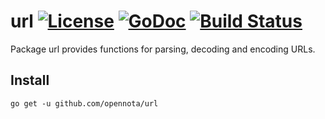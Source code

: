 url [![License](http://img.shields.io/:license-gpl3-blue.svg)](http://www.gnu.org/licenses/gpl-3.0.html) [![GoDoc](http://godoc.org/github.com/opennota/url?status.svg)](http://godoc.org/github.com/opennota/url) [![Build Status](https://travis-ci.org/opennota/url.png?branch=master)](https://travis-ci.org/opennota/url)
===

Package url provides functions for parsing, decoding and encoding URLs.

## Install

    go get -u github.com/opennota/url

